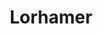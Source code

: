 ---
title: "Lorhamer"
description: Stress your lora network-server
menu: 
    main:
        parent: Showcase
        weight: 28
redirect: https://continuousevolution.gitlab.io/continuous-evolution/
tags:
  - demo
card: 
  icon: /images/lorhammer.svg
  redirect: http://lorhammer.itk.fr/
---